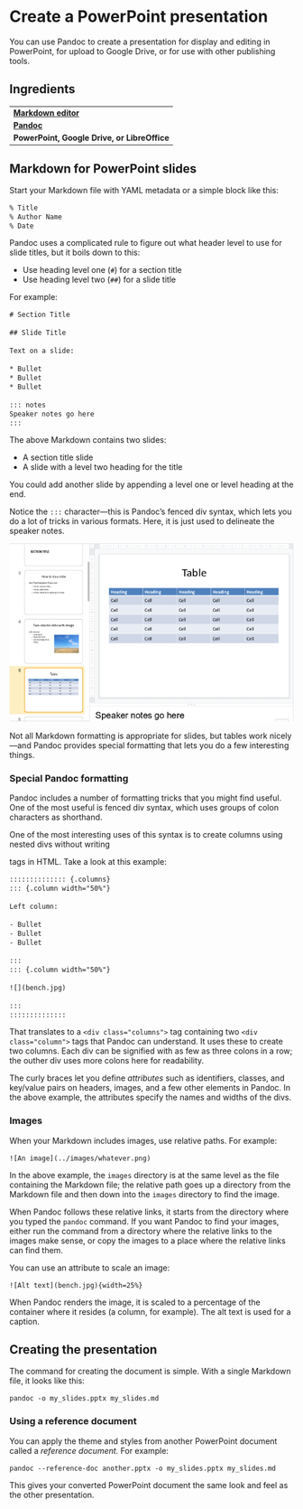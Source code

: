 # Create a PowerPoint presentation

You can use Pandoc to create a presentation for display and editing in PowerPoint, for upload to Google Drive, or for use with other publishing tools.

## Ingredients

<table>
  <tr>
    <td><b><a href="../../tools/tools-editors/">Markdown editor</a></b></td>
  </tr>
  <tr>
    <td><b><a href="../../tools/tools-pandoc/">Pandoc</a></b></td>
  </tr>
   <tr>
    <td><b>PowerPoint, Google Drive, or LibreOffice</b></td>
  </tr>
</table>

## Markdown for PowerPoint slides

Start your Markdown file with YAML metadata or a simple block like this:

```
% Title
% Author Name
% Date
```

Pandoc uses a complicated rule to figure out what header level to use for slide titles, but it boils down to this:

- Use heading level one (`#`) for a section title
- Use heading level two (`##`) for a slide title

For example:

```
# Section Title

## Slide Title

Text on a slide:

* Bullet
* Bullet
* Bullet

::: notes
Speaker notes go here
:::
```

The above Markdown contains two slides: 

- A section title slide 
- A slide with a level two heading for the title

You could add another slide by appending a level one or level heading at the end.

Notice the `:::` character&mdash;this is Pandoc’s fenced div syntax, which lets you do a lot of tricks in various formats. Here, it is just used to delineate the speaker notes.

![](../img/slides-pandoc-powerpoint.png)

Not all Markdown formatting is appropriate for slides, but tables work nicely&mdash;and Pandoc provides special formatting that lets you do a few interesting things.

### Special Pandoc formatting

Pandoc includes a number of formatting tricks that you might find useful. One of the most useful is fenced div syntax, which uses groups of colon characters as shorthand. 

One of the most interesting uses of this syntax is to create columns using nested divs without writing <div> tags in HTML. Take a look at this example:

```
:::::::::::::: {.columns}
::: {.column width="50%"}

Left column:

- Bullet
- Bullet
- Bullet

:::
::: {.column width="50%"}

![](bench.jpg)

:::
::::::::::::::

```

That translates to a `<div class="columns">` tag containing two `<div class="column">` tags that Pandoc can understand. It uses these to create two columns. Each div can be signified with as few as three colons in a row; the outher div uses more colons here for readability.

The curly braces let you define *attributes* such as identifiers, classes, and key/value pairs on headers, images, and a few other elements in Pandoc. In the above example, the attributes specify the names and widths of the divs.

### Images

When your Markdown includes images, use relative paths. For example:

```
![An image](../images/whatever.png)
```

In the above example, the `images` directory is at the same level as the file containing the Markdown file; the relative path goes up a directory from the Markdown file and then down into the `images` directory to find the image.

When Pandoc follows these relative links, it starts from the directory where you typed the `pandoc` command. If you want Pandoc to find your images, either run the command from a directory where the relative links to the images make sense, or copy the images to a place where the relative links can find them.

You can use an attribute to scale an image:

```
![Alt text](bench.jpg){width=25%}
```

When Pandoc renders the image, it is scaled to a percentage of the container where it resides (a column, for example). The alt text is used for a caption.

## Creating the presentation

The command for creating the document is simple. With a single Markdown file, it looks like this:

```
pandoc -o my_slides.pptx my_slides.md
```

### Using a reference document

You can apply the theme and styles from another PowerPoint document called a *reference document.* For example:

```
pandoc --reference-doc another.pptx -o my_slides.pptx my_slides.md
``` 

This gives your converted PowerPoint document the same look and feel as the other presentation.
